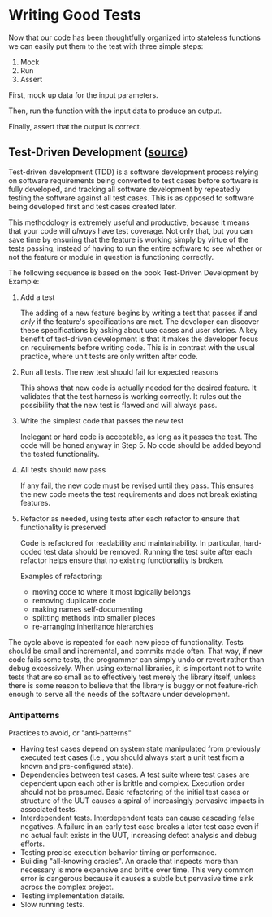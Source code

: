 # Writing Good Tests

Now that our code has been thoughtfully organized into stateless functions we can easily put them to the test with three simple steps:

1. Mock
2. Run
3. Assert

First, mock up data for the input parameters.

Then, run the function with the input data to produce an output.

Finally, assert that the output is correct.

## Test-Driven Development ([source](https://en.wikipedia.org/wiki/Test-driven_development))

Test-driven development (TDD) is a software development process relying on software requirements being converted to test cases before software is fully developed, and tracking all software development by repeatedly testing the software against all test cases. This is as opposed to software being developed first and test cases created later. 

This methodology is extremely useful and productive, because it means that your code will _always_ have test coverage. Not only that, but you can save time by ensuring that the feature is working simply by virtue of the tests passing, instead of having to run the entire software to see whether or not the feature or module in question is functioning correctly.

The following sequence is based on the book Test-Driven Development by Example:

1. Add a test

    The adding of a new feature begins by writing a test that passes if and _only_ if the feature's specifications are met. The developer can discover these specifications by asking about use cases and user stories. A key benefit of test-driven development is that it makes the developer focus on requirements before writing code. This is in contrast with the usual practice, where unit tests are only written after code.

2. Run all tests. The new test should fail for expected reasons

    This shows that new code is actually needed for the desired feature. It validates that the test harness is working correctly. It rules out the possibility that the new test is flawed and will always pass.

3. Write the simplest code that passes the new test

    Inelegant or hard code is acceptable, as long as it passes the test. The code will be honed anyway in Step 5. No code should be added beyond the tested functionality.

4. All tests should now pass

    If any fail, the new code must be revised until they pass. This ensures the new code meets the test requirements and does not break existing features.

5. Refactor as needed, using tests after each refactor to ensure that functionality is preserved

    Code is refactored for readability and maintainability. In particular, hard-coded test data should be removed. Running the test suite after each refactor helps ensure that no existing functionality is broken.

    Examples of refactoring:
    - moving code to where it most logically belongs
    - removing duplicate code
    - making names self-documenting
    - splitting methods into smaller pieces
    - re-arranging inheritance hierarchies

The cycle above is repeated for each new piece of functionality. Tests should be small and incremental, and commits made often. That way, if new code fails some tests, the programmer can simply undo or revert rather than debug excessively. When using external libraries, it is important not to write tests that are so small as to effectively test merely the library itself, unless there is some reason to believe that the library is buggy or not feature-rich enough to serve all the needs of the software under development.


### Antipatterns

Practices to avoid, or "anti-patterns"

  - Having test cases depend on system state manipulated from previously executed test cases (i.e., you should always start a unit test from a known and pre-configured state).
  - Dependencies between test cases. A test suite where test cases are dependent upon each other is brittle and complex. Execution order should not be presumed. Basic refactoring of the initial test cases or structure of the UUT causes a spiral of increasingly pervasive impacts in associated tests.
  - Interdependent tests. Interdependent tests can cause cascading false negatives. A failure in an early test case breaks a later test case even if no actual fault exists in the UUT, increasing defect analysis and debug efforts.
  - Testing precise execution behavior timing or performance.
  - Building "all-knowing oracles". An oracle that inspects more than necessary is more expensive and brittle over time. This very common error is dangerous because it causes a subtle but pervasive time sink across the complex project.
  - Testing implementation details.
  - Slow running tests.

